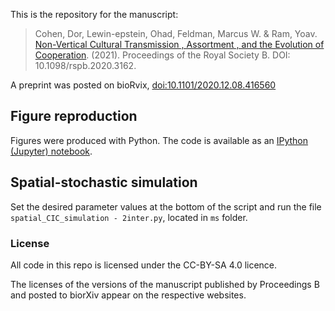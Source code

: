 This is the repository for the manuscript:

> Cohen, Dor, Lewin-epstein, Ohad, Feldman, Marcus W. & Ram, Yoav. [Non-Vertical Cultural Transmission , Assortment , and the Evolution of Cooperation](https://doi.org/10.1098/rspb.2020.3162). (2021). Proceedings of the Royal Society B. DOI: 10.1098/rspb.2020.3162.

A preprint was posted on bioRvix, [doi:10.1101/2020.12.08.416560](http://doi.org/10.1101/2020.12.08.416560)

## Figure reproduction

Figures were produced with Python.
The code is available as an [IPython (Jupyter) notebook](ms/figures_psrb.ipynb).

## Spatial-stochastic simulation
Set the desired parameter values at the bottom of the script and run the file `spatial_CIC_simulation - 2inter.py`, located in `ms` folder.

### License

All code in this repo is licensed under the CC-BY-SA 4.0 licence.

The licenses of the versions of the manuscript published by Proceedings B and posted to biorXiv appear on the respective websites.
